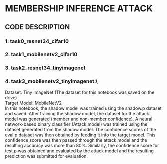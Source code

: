 #  **MEMBERSHIP INFERENCE ATTACK**
##  **CODE DESCRIPTION**
### 1. task0_resnet34_cifar10

### 2. task1_mobilenetv2_cifar10
   
### 3. task2_resnet34_tinyimagenet
   
### 4. task3_mobilenetv2_tinyimagenet:\
Dataset: Tiny ImageNet (The dataset for this notebook was saved on the drive)\
Target Model: MobileNetV2\
In this notebook, the shadow model was trained using the shadow.p dataset and saved. After training the shadow model, the dataset for the attack model was generated (member and non-member confidence). A neural network-based binary classifier (Attack model) was trained using the dataset generated from the shadow model. The confidence scores of the eval.p dataset was then obtained by feeding it into the target model. This confidence score was then passed through the attack model and the resulting accuracy was more than 80%. Similarly, the confidence score for test.p was obtained and evaluated by the attack model and the resulting prediction was submitted for evaluation.



